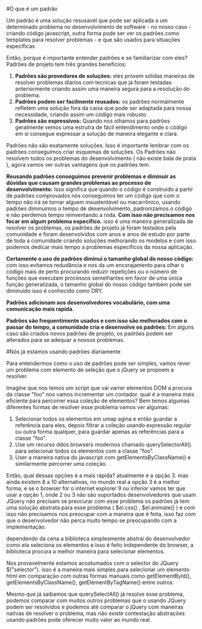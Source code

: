 #O que é um padrão

Um padrão é uma solução resusavél que pode ser aplicada a um determinado problema no desenvolvimento de software - no nosso caso - criando código javascript, outra forma pode ser ver os padrões como templates para resolver problemas - e que são usados para situações específicas

Então, porque é importante entender padrões e se familiarizar com eles? Padrões de projeto tem três grandes beneficios:

<ol>
  <li>
  <b>Padrões são provedores de soluções:</b> eles provem solidas maneiras de resolver problemas diários com tecnicas que já foram testadas
  anteriormente criando assim uma maneira segura para a resolução do problema.
  </li>

  <li>
  <b>Padrões podem ser facilmente reusados:</b> os padrões normalmente refletem uma solução fora da caixa que pode ser adaptada para
  nossa necessidade, criando assim um código mais robusto.
  </li>

  <li>
  <b>Padrões são expressivos:</b> Quando nos olhamos para padrões geralmente vemos uma estrutra de fácil entendimento onde o código em sí
  consegue expressar a solução de maneira elegante e clara.
  </li>
</ol>

Padrões não são exatamente soluções. Isso é importante lembrar com os padrões conseguimos criar esquemas de soluções. Os Padrões
não resolvem todos os problemas do desenvolvimento ( não existe bala de prata ), agora vamos ver outras vantagens que os padrões tem.

**Reusando padrões conseguimos prevenir problemas e diminuir as dúvidas que causam grandes problemas ao processo de desenvolvimento:**
Isso significa que quando o código é construido a partir de padrões comprovados nós conseguimos ter um código que com o tempo não irá se tornar
alguem insustentável ou macarrônico, usando padrões diminuimos o tempo de desenvolvimento, padronizamos o código e não perdemos tempo reinventando a roda. **Com isso não precisamos nos focar em algum problema específico.** isso é uma maneira generalizada de resolver os problemas, os padrões de projeto
já foram testados pela comunidade e foram desenvolvidos com anos e anos de estudo por parte de toda a comunidade criando soluções melhorando os modelos
e com isso podemos dedicar mais tempo a problemas específicos da nossa aplicação.

**Certamente o uso de padrões diminui o tamanho global do nosso código:** com isso evitamos redudância e nos da um encorajamento
para olhar o código mais de perto procurando reduzir repetições ou o número de funções que executam processos semelhantes em favor
de uma única função generalizada, o tamanho global do nosso código também pode ser diminuido isso é conhecido como DRY.


**Padrões adicionam aos desenvolvedores vocabulário, com uma comunicação mais rapida**.

**Padrões são frequentimente usados e com isso são melhorados com o passar do tempo, a comunidade cria e desenvolve os padrões:**
Em alguns caso são criados novos padrões de projeto, os padrões podem ser alterados para se adequar a nossos problemas.

#Nós já estamos usando padrões diariamente

Para entendermos como o uso de padrões pode ser simples, vamos rever um problema com elemento de seleção que o jQuery se propoem a resolver.

Imagine que nos temos um script que vai varrer elementos DOM a procura da classe "foo" nos vamos incrementar um contador. qual é a
maneira mais eficiente para percorrer essa coleção de elementos? Bem temos algumas diferentes formas de resolver esse problema vamos
ver algumas:
<ol>
  <li>
    Selecionar todos os elementos em umap agina e então guardar a referência para eles, depois filtrar a coleção usando expressão regular ou outra forma qualquer, para guardar apenas as referências para a classe "foo".
  </li>
  <li>
    Use um recurso ddos browsers modernos chamado querySelectorAll() para selecionar todos os elementos com a classe "foo".
  </li>
  <li>
    User a maneira nativa do javascript com getElementsByClassName() e similarmente percorrer uma coleção.
  </li>
</ol>

Então, qual dessas opções é a mais rápida? atualmente é a opção 3. mas ainda existem 8 a 10 alternativas, no mundo real a opção 3
é a melhor forma, e se o browser for o internet explorer 9 ou inferior vamos ter que usar a opção 1, onde 2 ou 3 não são suportados
desenvolvedores que usam JQuery não precisam se preocurar com esse problema os padrões já tem uma solução abstrata para esse problema
( $el.css() , $el.animate() ) e com isso não precisamos nos preocupar com a maneira que é feita, isso faz com que o desenvolvedor não
perca muito tempo se preocupando com a implementação.

dependendo da cena a biblioteca simplesmente abstrai do desenvolvedor como ela seleciona os elementos e isso é feito independente do
browser, a biblioteca procura a melhor maneira para selecionar elementos.

Nos provavelmente estamos acostumados com o selector do JQuery $("selector"). isso é a maneira mais simples para selecionar um elemento html em comparação com outras formas manuais como getElementById(), getElementsByClassName(), getElementByTagName() entre outros.

Mesmo que já saibamos que querySelectAll() já resolve esse problema, podemos comparar com muitos outros problemas que o usando
JQuery podem ser resolvidos e podemos até comparar o jQuery com maneiras nativas de resolver o problema, mas não existe contestação
abstrações usando padrões pode oferecer muito valor ao mundo real.
